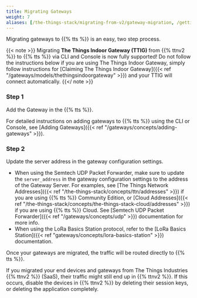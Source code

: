 ```yaml
---
title: Migrating Gateways
weight: 7
aliases: [/the-things-stack/migrating-from-v2/gateway-migration, /getting-started/migrating/gateway-migration]
---
```


Migrating gateways to {{% tts %}} is an easy, two step process.

{{< note >}} Migrating **The Things Indoor Gateway (TTIG)** from {{% ttnv2 %}} to {{% tts %}} via CLI and Console is now fully supported! Do not follow the instructions below if you are using The Things Indoor Gateway, simply follow instructions for [Claiming The Things Indoor Gateway]({{< ref "/gateways/models/thethingsindoorgateway" >}}) and your TTIG will connect automatically. {{</ note >}}

### Step 1

Add the Gateway in the {{% tts %}}. 

For detailed instructions on adding gateways to {{% tts %}} using the CLI or Console, see [Adding Gateways]({{< ref "/gateways/concepts/adding-gateways" >}}).

### Step 2

Update the server address in the gateway configuration settings.
- When using the Semtech UDP Packet Forwarder, make sure to update the `server_address` in the gateway configuration settings to the address of the Gateway Server. For examples, see [The Things Network Addresses]({{< ref "/the-things-stack/concepts/ttn/addresses" >}}) if you are using {{% tts %}} Community Edition, or [Cloud Addresses]({{< ref "/the-things-stack/concepts/the-things-stack-cloud/addresses" >}}) if you are using {{% tts %}} Cloud. See [Semtech UDP Packet Forwarder]({{< ref "/gateways/concepts/udp" >}}) documentation for more info.
- When using the LoRa Basics Station protocol, refer to the [LoRa Basics Station]({{< ref "gateways/concepts/lora-basics-station" >}}) documentation.

Once your gateways are migrated, the traffic will be routed directly to {{% tts %}}.

If you migrated your end devices and gateways from The Things Industries {{% ttnv2 %}} (SaaS), their traffic might still end up in {{% ttnv2 %}}. If this occurs, disable the devices in {{% ttnv2 %}} by deleting their session keys, or deleting the application completely.
